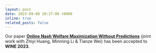 ```yaml
---
layout: post
date: 2023-09-08 20:27:00 +0800
inline: true
related_posts: false
---
```


Our paper <a href="https://arxiv.org/abs/2211.03077"><b>Online Nash Welfare Maximization Without Predictions</b></a> (joint work with Zhiyi Huang, Minming Li & Tianze Wei) has been accepted to <b>WINE 2023</b>.
